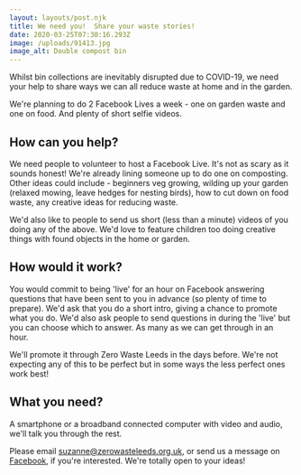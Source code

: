 ```yaml
---
layout: layouts/post.njk
title: We need you!  Share your waste stories!
date: 2020-03-25T07:30:16.293Z
image: /uploads/91413.jpg
image_alt: Double compost bin
---
```

Whilst bin collections are inevitably disrupted due to COVID-19, we need your help to share ways we can all reduce waste at home and in the garden.

We're planning to do 2 Facebook Lives a week - one on garden waste and one on food. And plenty of short selfie videos.

## How can you help?

We need people to volunteer to host a Facebook Live. It's not as scary as it sounds honest! We're already lining someone up  to do one on composting.  Other ideas could include - beginners veg growing, wilding up your garden (relaxed mowing, leave hedges for nesting birds), how to cut down on food waste, any creative ideas for reducing waste.  

We'd also like to people to send us short (less than a minute) videos of you doing any of the above.  We'd love to feature children too doing creative things with found objects in the home or garden.

## How would it work?

You would commit to being 'live' for an hour on Facebook answering questions that have been sent to you in advance (so plenty of time to prepare). We'd ask that you do a short intro, giving a chance to promote what you do. We'd also ask people to send questions in during the 'live' but you can choose which to answer. As many as we can get through in an hour.

We'll promote it through Zero Waste Leeds in the days before.  We're not expecting any of this to be perfect but in some ways the less perfect ones work best!

## What you need?

A smartphone or a broadband connected computer with video and audio, we'll talk you through the rest.

Please email [suzanne@zerowasteleeds.org.uk](mailto:@suzanne@zerowasteleeds.org.uk), or send us a message on [Facebook](https://www.facebook.com/zerowasteleeds/?ref=bookmarks), if you're interested.   We're totally open to your ideas!